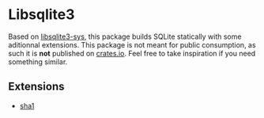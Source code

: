 # Libsqlite3

Based on [libsqlite3-sys](https://github.com/rusqlite/rusqlite/tree/master/libsqlite3-sys), this package builds SQLite statically with some aditionnal extensions.
This package is not meant for public consumption, as such it is **not** published on [crates.io](https://crates.io).
Feel free to take inspiration if you need something similar.

## Extensions

- [sha1](https://www.sqlite.org/src/file/ext/misc/sha1.c)